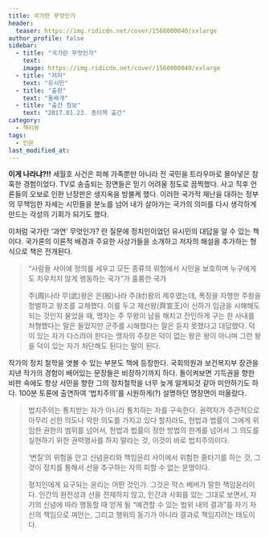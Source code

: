 ```yaml
---
title: 국가란 무엇인가
header:
  teaser: https://img.ridicdn.net/cover/1568000040/xxlarge
author_profile: false
sidebar:
  - title: "국가란 무엇인가"
    text:
    image: https://img.ridicdn.net/cover/1568000040/xxlarge
  - title: "저자"
    text: "유시민"
  - title: "출판"
    text: "돌베개"
  - title: "출간 정보"
    text: "2017.01.23. 종이책 출간"
category:
  - 책리뷰
tags:
  - 인문
last_modified_at:
---
```


**이게 나라냐?!!** 세월호 사건은 피해 가족뿐만 아니라 전 국민을 트라우마로 몰아넣은 참혹한 경험이었다. TV로 송출되는 장면들은 믿기 어려울 정도로 끔찍했다. 사고 직후 언론들의 오보로 인한 난장판은 생지옥을 방불케 했다. 이러한 국가적 재난을 대하는 정부의 무책임한 자세는 시민들을 분노를 넘어 내가 살아가는 국가의 의미를 다시 생각하게 만드는 각성의 기회가 되기도 했다. 

이처럼 국가란 ‘과연’ 무엇인가? 란 질문에 정치인이었던 유시민의 대답을 알 수 있는 책이다. 국가론의 이론적 배경과 주요한 사상가들을 소개하고 저자의 해설을 추가하는 형식으로 책은 전개된다. 

> “사람들 사이에 정의를 세우고 모든 종류의 위험에서 시민을 보호하며 누구에게도 치우치지 않게 행동하는 국가”가 훌륭한 국가 
>
> 주(周)나라 무(武)왕은 은(殷)나라 주(紂)왕의 제후였는데, 폭정을 자행한 주왕을 정벌하고 왕조를 교체했다. 이를 두고 제선왕(齊宣王)이 신하가 임금을 시해해도 되는 것인지 물었을 때, 맹자는 주 무왕이 남을 해치고 잔인하게 구는 한 사내를 처형했다는 말은 들었지만 군주를 시해했다는 말은 듣지 못했다고 대답했다. 덕이 있는 자가 다스려야 한다는 맹자의 주장은 덕이 없는 왕은 왕이 아니며 그런 왕을 덕이 있는 자가 처단해도 된다는 말이 된다. 

작가의 정치 철학을 엿볼 수 있는 부분도 책에 등장한다. 국회의원과 보건복지부 장관을 지낸 작가의 경험이 배어있는 문장들은 비장하기까지 하다. 돌이켜보면 기득권을 향한 비판 속에도 항상 서민을 향한 그의 정치철학을 너무 늦게 알게되것 같아 미안하기도 하다. 100분 토론에 출연하여 ‘법치주의’를 시원하게(?) 설명하던 명장면이 떠올랐다.

> 법치주의는 통치받는 자가 아니라 통치하는 자를 구속한다. 권력자가 주관적으로 아무리 선한 의도나 악한 의도를 가지고 있다 할지라도, 헌법과 법률이 그에게 위임한 권한의 범위를 넘어서, 헌법과 법률이 정한 방법의 한계를 넘어서 그 의도를 실현하기 위한 권력행사를 하지 말라는 것, 이것이 바로 법치주의이다. 
>
> ‘변질’의 위험을 안고 신념윤리와 책임윤리 사이에서 위험한 줄타기를 하는 것, 그것이 정치를 통해서 선을 추구하는 자의 피할 수 없는 운명이다. 
>
> 정치인에게 요구되는 윤리는 어떤 것인가. 그것은 막스 베버가 말한 책임윤리이다. 인간의 완전성과 선을 전제하지 않고, 인간과 사회를 있는 그대로 보면서, 자기의 신념에 따라 행동할 때 얻게 될 “예견할 수 있는 범위 내의 결과”를 자기 자신의 책임으로 껴안는, 그리고 행위의 동기가 아니라 결과로 책임지려는 태도이다. 